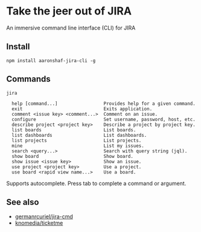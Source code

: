 # Take the jeer out of JIRA

An immersive command line interface (CLI) for JIRA

## Install

```
npm install aaronshaf-jira-cli -g
```

## Commands

```
jira

  help [command...]                 Provides help for a given command.
  exit                              Exits application.
  comment <issue key> <comment...>  Comment on an issue.
  configure                         Set username, password, host, etc.
  describe project <project key>    Describe a project by project key.
  list boards                       List boards.
  list dashboards                   List dashboards.
  list projects                     List projects.
  mine                              List my issues.
  search <query...>                 Search with query string (jql).
  show board                        Show board.
  show issue <issue key>            Show an issue.
  use project <project key>         Use a project.
  use board <rapid view name...>    Use a board.
```

Supports autocomplete. Press tab to complete a command or argument.

## See also

* [germanrcuriel/jira-cmd](https://github.com/germanrcuriel/jira-cmd)
* [knomedia/ticketme](https://github.com/knomedia/ticketme)
